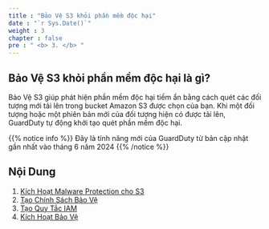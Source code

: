 ```yaml
---
title : "Bảo Vệ S3 khỏi phần mềm độc hại"
date : "`r Sys.Date()`"
weight : 3
chapter : false
pre : " <b> 3. </b> "
---
```


## Bảo Vệ S3 khỏi phần mềm độc hại là gì?
Bảo Vệ S3 giúp phát hiện phần mềm độc hại tiềm ẩn bằng cách quét các đối tượng mới tải lên trong bucket Amazon S3 được chọn của bạn. Khi một đối tượng hoặc một phiên bản mới của đối tượng hiện có được tải lên, GuardDuty tự động khởi tạo quét phần mềm độc hại.

{{% notice info %}}
Đây là tính năng mới của GuardDuty từ bản cập nhật gần nhất vào tháng 6 năm 2024
{{% /notice %}}

## Nội Dung

1. [Kích Hoạt Malware Protection cho S3](3.1-MalwareProtectionS3/)
2. [Tạo Chính Sách Bảo Vệ](3.2-CreatePolicyProtection/)
3. [Tạo Quy Tắc IAM](3.3-CreateRoleProctection/)
4. [Kích Hoạt Bảo Vệ](3.4-EnableProtection/)
